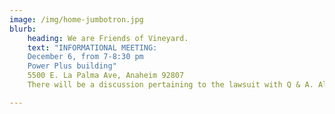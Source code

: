```yaml
---
image: /img/home-jumbotron.jpg
blurb:
    heading: We are Friends of Vineyard.
    text: "INFORMATIONAL MEETING:
    December 6, from 7-8:30 pm
    Power Plus building"
    5500 E. La Palma Ave, Anaheim 92807
    There will be a discussion pertaining to the lawsuit with Q & A. All are welcome."

---
```


